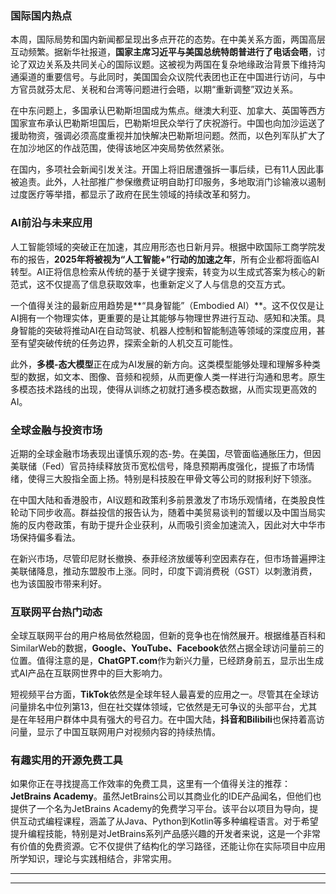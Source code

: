 ### 国际国内热点

本周，国际局势和国内新闻都呈现出多点开花的态势。在中美关系方面，两国高层互动频繁。据新华社报道，**国家主席习近平与美国总统特朗普进行了电话会晤**，讨论了双边关系及共同关心的国际议题。这被视为两国在复杂地缘政治背景下维持沟通渠道的重要信号。与此同时，美国国会众议院代表团也正在中国进行访问，与中方官员就芬太尼、关税和台湾等问题进行会晤，以期“重新调整”双边关系。

在中东问题上，多国承认巴勒斯坦国成为焦点。继澳大利亚、加拿大、英国等西方国家宣布承认巴勒斯坦国后，巴勒斯坦民众举行了庆祝游行。中国也向加沙运送了援助物资，强调必须高度重视并加快解决巴勒斯坦问题。然而，以色列军队扩大了在加沙地区的作战范围，使得该地区冲突局势依然紧张。

在国内，多项社会新闻引发关注。开国上将旧居遭强拆一事后续，已有11人因此事被追责。此外，人社部推广参保缴费证明自助打印服务，多地取消门诊输液以遏制过度医疗等举措，都显示了政府在民生领域的持续改革和努力。

### AI前沿与未来应用

人工智能领域的突破正在加速，其应用形态也日新月异。根据中欧国际工商学院发布的报告，**2025年将被视为“人工智能+”行动的加速之年**，所有企业都将面临AI转型。AI正将信息检索从传统的基于关键字搜索，转变为以生成式答案为核心的新范式，这不仅提高了信息获取效率，也重新定义了人与信息的交互方式。

一个值得关注的最新应用趋势是**“具身智能”（Embodied AI）**。这不仅仅是让AI拥有一个物理实体，更重要的是让其能够与物理世界进行互动、感知和决策。具身智能的突破将推动AI在自动驾驶、机器人控制和智能制造等领域的深度应用，甚至有望突破传统的任务边界，探索全新的人机交互可能性。

此外，**多模-态大模型**正在成为AI发展的新方向。这类模型能够处理和理解多种类型的数据，如文本、图像、音频和视频，从而更像人类一样进行沟通和思考。原生多模态技术路线的出现，使得从训练之初就打通多模态数据，从而实现更高效的AI。

### 全球金融与投资市场

近期的全球金融市场表现出谨慎乐观的态-势。在美国，尽管面临通胀压力，但因美联储（Fed）官员持续释放货币宽松信号，降息预期再度强化，提振了市场情绪，使得三大股指全面上扬。特别是科技股在甲骨文等公司的财报利好下领涨。

在中国大陆和香港股市，AI议题和政策利多前景激发了市场乐观情绪，在类股良性轮动下同步收高。群益投信的报告认为，随着中美贸易谈判的暂缓以及中国当局实施的反内卷政策，有助于提升企业获利，从而吸引资金加速流入，因此对大中华市场保持偏多看法。

在新兴市场，尽管印尼财长撤换、泰菲经济放缓等利空因素存在，但市场普遍押注美联储降息，推动东盟股市上涨。同时，印度下调消费税（GST）以刺激消费，也为该国股市带来利好。

### 互联网平台热门动态

全球互联网平台的用户格局依然稳固，但新的竞争也在悄然展开。根据维基百科和SimilarWeb的数据，**Google、YouTube、Facebook**依然占据全球访问量前三的位置。值得注意的是，**ChatGPT.com**作为新兴力量，已经跻身前五，显示出生成式AI产品在互联网世界中的巨大影响力。

短视频平台方面，**TikTok**依然是全球年轻人最喜爱的应用之一。尽管其在全球访问量排名中位列第13，但在社交媒体领域，它依然是无可争议的头部平台，尤其是在年轻用户群体中具有强大的号召力。在中国大陆，**抖音和Bilibili**也保持着高访问量，显示了中国互联网用户对视频内容的持续热情。

### 有趣实用的开源免费工具

如果你正在寻找提高工作效率的免费工具，这里有一个值得关注的推荐：**JetBrains Academy**。虽然JetBrains公司以其商业化的IDE产品闻名，但他们也提供了一个名为JetBrains Academy的免费学习平台。该平台以项目为导向，提供互动式编程课程，涵盖了从Java、Python到Kotlin等多种编程语言。对于希望提升编程技能，特别是对JetBrains系列产品感兴趣的开发者来说，这是一个非常有价值的免费资源。它不仅提供了结构化的学习路径，还能让你在实际项目中应用所学知识，理论与实践相结合，非常实用。

---
---

